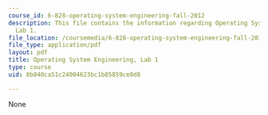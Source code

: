 ```yaml
---
course_id: 6-828-operating-system-engineering-fall-2012
description: This file contains the information regarding Operating System Engineering,
  Lab 1.
file_location: /coursemedia/6-828-operating-system-engineering-fall-2012/8b840ca51c24004623bc1b85859ce0d8_MIT6_828F12_lab1.pdf
file_type: application/pdf
layout: pdf
title: Operating System Engineering, Lab 1
type: course
uid: 8b840ca51c24004623bc1b85859ce0d8

---
```

None